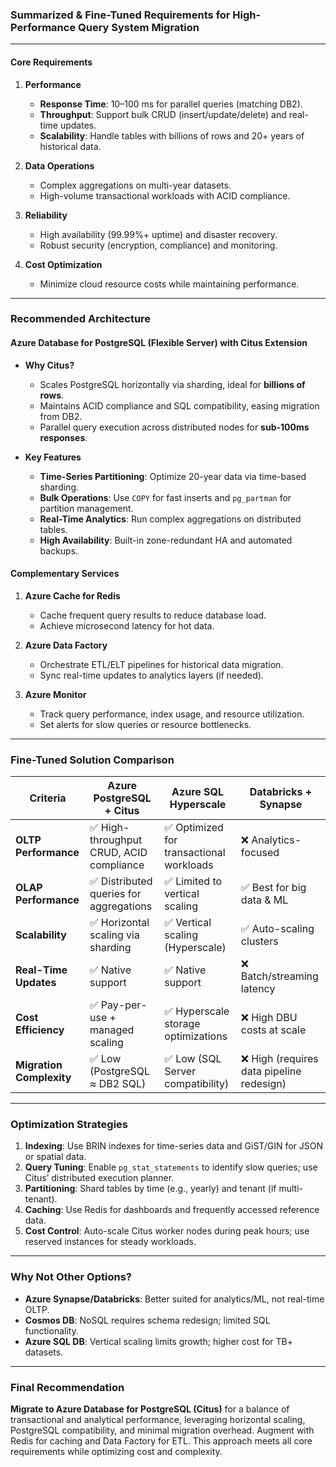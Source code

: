### **Summarized & Fine-Tuned Requirements for High-Performance Query System Migration**

---

#### **Core Requirements**
1. **Performance**  
   - **Response Time**: 10–100 ms for parallel queries (matching DB2).  
   - **Throughput**: Support bulk CRUD (insert/update/delete) and real-time updates.  
   - **Scalability**: Handle tables with billions of rows and 20+ years of historical data.  

2. **Data Operations**  
   - Complex aggregations on multi-year datasets.  
   - High-volume transactional workloads with ACID compliance.  

3. **Reliability**  
   - High availability (99.99%+ uptime) and disaster recovery.  
   - Robust security (encryption, compliance) and monitoring.  

4. **Cost Optimization**  
   - Minimize cloud resource costs while maintaining performance.  

---

### **Recommended Architecture**  
#### **Azure Database for PostgreSQL (Flexible Server) with Citus Extension**  
- **Why Citus?**  
  - Scales PostgreSQL horizontally via sharding, ideal for **billions of rows**.  
  - Maintains ACID compliance and SQL compatibility, easing migration from DB2.  
  - Parallel query execution across distributed nodes for **sub-100ms responses**.  

- **Key Features**  
  - **Time-Series Partitioning**: Optimize 20-year data via time-based sharding.  
  - **Bulk Operations**: Use `COPY` for fast inserts and `pg_partman` for partition management.  
  - **Real-Time Analytics**: Run complex aggregations on distributed tables.  
  - **High Availability**: Built-in zone-redundant HA and automated backups.  

#### **Complementary Services**  
1. **Azure Cache for Redis**  
   - Cache frequent query results to reduce database load.  
   - Achieve microsecond latency for hot data.  

2. **Azure Data Factory**  
   - Orchestrate ETL/ELT pipelines for historical data migration.  
   - Sync real-time updates to analytics layers (if needed).  

3. **Azure Monitor**  
   - Track query performance, index usage, and resource utilization.  
   - Set alerts for slow queries or resource bottlenecks.  

---

### **Fine-Tuned Solution Comparison**  

| **Criteria**               | **Azure PostgreSQL + Citus**                           | **Azure SQL Hyperscale**               | **Databricks + Synapse**               |  
|----------------------------|-------------------------------------------------------|----------------------------------------|----------------------------------------|  
| **OLTP Performance**       | ✅ High-throughput CRUD, ACID compliance              | ✅ Optimized for transactional workloads | ❌ Analytics-focused                   |  
| **OLAP Performance**       | ✅ Distributed queries for aggregations               | ✅ Limited to vertical scaling         | ✅ Best for big data & ML              |  
| **Scalability**            | ✅ Horizontal scaling via sharding                    | ✅ Vertical scaling (Hyperscale)       | ✅ Auto-scaling clusters               |  
| **Real-Time Updates**      | ✅ Native support                                     | ✅ Native support                      | ❌ Batch/streaming latency             |  
| **Cost Efficiency**        | ✅ Pay-per-use + managed scaling                      | ✅ Hyperscale storage optimizations    | ❌ High DBU costs at scale             |  
| **Migration Complexity**   | ✅ Low (PostgreSQL ≈ DB2 SQL)                         | ✅ Low (SQL Server compatibility)      | ❌ High (requires data pipeline redesign) |  

---

### **Optimization Strategies**  
1. **Indexing**: Use BRIN indexes for time-series data and GiST/GIN for JSON or spatial data.  
2. **Query Tuning**: Enable `pg_stat_statements` to identify slow queries; use Citus’ distributed execution planner.  
3. **Partitioning**: Shard tables by time (e.g., yearly) and tenant (if multi-tenant).  
4. **Caching**: Use Redis for dashboards and frequently accessed reference data.  
5. **Cost Control**: Auto-scale Citus worker nodes during peak hours; use reserved instances for steady workloads.  

---

### **Why Not Other Options?**  
- **Azure Synapse/Databricks**: Better suited for analytics/ML, not real-time OLTP.  
- **Cosmos DB**: NoSQL requires schema redesign; limited SQL functionality.  
- **Azure SQL DB**: Vertical scaling limits growth; higher cost for TB+ datasets.  

---

### **Final Recommendation**  
**Migrate to Azure Database for PostgreSQL (Citus)** for a balance of transactional and analytical performance, leveraging horizontal scaling, PostgreSQL compatibility, and minimal migration overhead. Augment with Redis for caching and Data Factory for ETL. This approach meets all core requirements while optimizing cost and complexity.